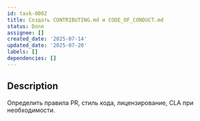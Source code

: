 ```yaml
---
id: task-0002
title: Создать CONTRIBUTING.md и CODE_OF_CONDUCT.md
status: Done
assignee: []
created_date: '2025-07-14'
updated_date: '2025-07-20'
labels: []
dependencies: []
---
```


## Description

Определить правила PR, стиль кода, лицензирование, CLA при необходимости.
